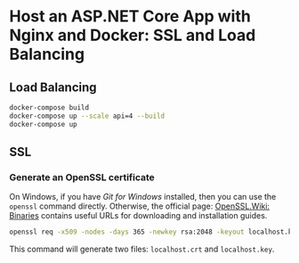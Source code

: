# Host an ASP.NET Core App with Nginx and Docker: SSL and Load Balancing

## Load Balancing

```bash
docker-compose build
docker-compose up --scale api=4 --build
docker-compose up
```

## SSL

### Generate an OpenSSL certificate

On Windows, if you have _Git for Windows_ installed, then you can use the `openssl` command directly. Otherwise, the official page: [OpenSSL.Wiki: Binaries](https://wiki.openssl.org/index.php/Binaries) contains useful URLs for downloading and installation guides.

```bash
openssl req -x509 -nodes -days 365 -newkey rsa:2048 -keyout localhost.key -out localhost.crt -passin pass:YourStrongPassword
```

This command will generate two files: `localhost.crt` and `localhost.key`.
